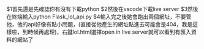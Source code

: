 $1首先還是先確認你有沒有下載python
$2然後在vscode下載live server
$3然後在終端輸入python Flask_lol_api.py
$4輸入完之後她會跑出兩個網址，不要管他，他的api好像有點小問題，(直接從他產生的網址點進去可能會是404，我是這樣啦，到時候再處理)，右鍵lol.html選擇open in live server就可以看到有匯入資料的網站了
